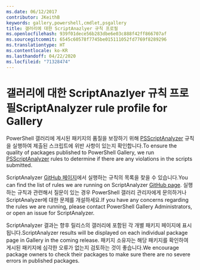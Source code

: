 ```yaml
---
ms.date: 06/12/2017
contributor: JKeithB
keywords: gallery,powershell,cmdlet,psgallery
title: 갤러리에 대한 ScriptAnazlyer 규칙 프로필
ms.openlocfilehash: 939f01dece56b283dbe6e03c888f42ff866707af
ms.sourcegitcommit: 6545c60578f7745be015111052fd7769f8289296
ms.translationtype: HT
ms.contentlocale: ko-KR
ms.lasthandoff: 04/22/2020
ms.locfileid: "71328474"
---
```

# <a name="scriptanalyzer-rule-profile-for-gallery"></a><span data-ttu-id="fe8b7-103">갤러리에 대한 ScriptAnazlyer 규칙 프로필</span><span class="sxs-lookup"><span data-stu-id="fe8b7-103">ScriptAnalyzer rule profile for Gallery</span></span>

<span data-ttu-id="fe8b7-104">PowerShell 갤러리에 게시된 패키지의 품질을 보장하기 위해 [PSScriptAnalyzer](https://github.com/PowerShell/PSScriptAnalyzer) 규칙을 실행하여 제출된 스크립트에 위반 사항이 있는지 확인합니다.</span><span class="sxs-lookup"><span data-stu-id="fe8b7-104">To ensure the quality of packages published to PowerShell Gallery, we run [PSScriptAnalyzer](https://github.com/PowerShell/PSScriptAnalyzer) rules to determine if there are any violations in the scripts submitted.</span></span>

<span data-ttu-id="fe8b7-105">ScriptAnalyzer [GitHub 페이지](https://github.com/PowerShell/PSScriptAnalyzer/blob/development/Engine/Settings/PSGallery.psd1)에서 실행하는 규칙의 목록을 찾을 수 있습니다.</span><span class="sxs-lookup"><span data-stu-id="fe8b7-105">You can find the list of rules we are running on ScriptAnalyzer [GitHub page](https://github.com/PowerShell/PSScriptAnalyzer/blob/development/Engine/Settings/PSGallery.psd1).</span></span>
<span data-ttu-id="fe8b7-106">실행하는 규칙과 관련해서 질문이 있는 경우 PowerShell 갤러리 관리자에게 문의하거나 ScriptAnalyzer에 대한 문제를 개설하세요.</span><span class="sxs-lookup"><span data-stu-id="fe8b7-106">If you have any concerns regarding the rules we are running, please contact PowerShell Gallery Administrators, or open an issue for ScriptAnalyzer.</span></span>

<span data-ttu-id="fe8b7-107">ScriptAnalyzer 결과는 향후 릴리스의 갤러리에 포함된 각 개별 패키지 페이지에 표시됩니다.</span><span class="sxs-lookup"><span data-stu-id="fe8b7-107">ScriptAnalyzer results will be displayed on each individual package page in Gallery in the coming release.</span></span> <span data-ttu-id="fe8b7-108">패키지 소유자는 해당 패키지를 확인하여 게시된 패키지에 심각한 오류가 없는지 검토하는 것이 좋습니다.</span><span class="sxs-lookup"><span data-stu-id="fe8b7-108">We encourage package owners to check their packages to make sure there are no severe errors in published packages.</span></span>
